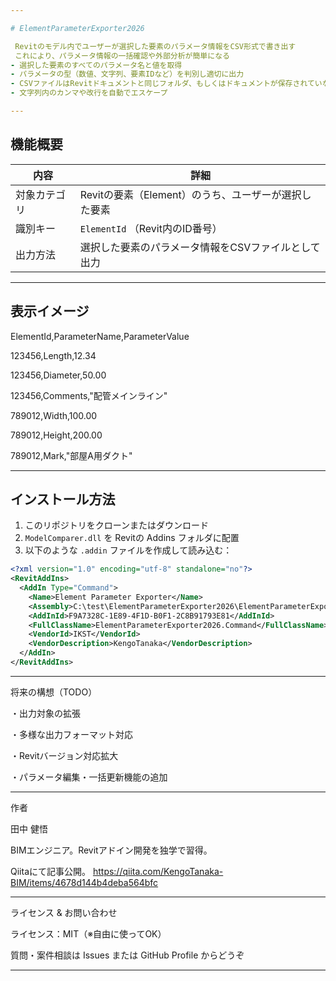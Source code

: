 ```yaml
---

# ElementParameterExporter2026

 Revitのモデル内でユーザーが選択した要素のパラメータ情報をCSV形式で書き出す 
 これにより、パラメータ情報の一括確認や外部分析が簡単になる
- 選択した要素のすべてのパラメータ名と値を取得
- パラメータの型（数値、文字列、要素IDなど）を判別し適切に出力
- CSVファイルはRevitドキュメントと同じフォルダ、もしくはドキュメントが保存されていない場合はデスクトップに保存
- 文字列内のカンマや改行を自動でエスケープ

---
```


##  機能概要

| 内容       | 詳細                                   |
|------------|--------------------------------------|
| 対象カテゴリ | Revitの要素（Element）のうち、ユーザーが選択した要素       |
| 識別キー   | `ElementId` （Revit内のID番号）                     |
| 出力方法   | 選択した要素のパラメータ情報をCSVファイルとして出力          |

---

##  表示イメージ

ElementId,ParameterName,ParameterValue

123456,Length,12.34

123456,Diameter,50.00

123456,Comments,"配管メインライン"

789012,Width,100.00

789012,Height,200.00

789012,Mark,"部屋A用ダクト"



---

##  インストール方法

1. このリポジトリをクローンまたはダウンロード  
2. `ModelComparer.dll` を Revitの Addins フォルダに配置  
3. 以下のような `.addin` ファイルを作成して読み込む：

```xml
<?xml version="1.0" encoding="utf-8" standalone="no"?>
<RevitAddIns>
  <AddIn Type="Command">
    <Name>Element Parameter Exporter</Name>
    <Assembly>C:\test\ElementParameterExporter2026\ElementParameterExporter2026\bin\Debug\ElementParameterExporter2026.dll</Assembly>
    <AddInId>F9A7328C-1E89-4F1D-B0F1-2C8B91793E81</AddInId>
    <FullClassName>ElementParameterExporter2026.Command</FullClassName>
    <VendorId>IKST</VendorId>
    <VendorDescription>KengoTanaka</VendorDescription>
  </AddIn>
</RevitAddIns>
```

---

 将来の構想（TODO）

・出力対象の拡張

・多様な出力フォーマット対応

・Revitバージョン対応拡大

・パラメータ編集・一括更新機能の追加

---

 作者

田中 健悟

 BIMエンジニア。Revitアドイン開発を独学で習得。

 Qiitaにて記事公開。
 https://qiita.com/KengoTanaka-BIM/items/4678d144b4deba564bfc

---

 ライセンス & お問い合わせ

ライセンス：MIT（※自由に使ってOK）

質問・案件相談は Issues または GitHub Profile からどうぞ

---

